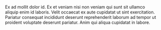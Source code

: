 

Ex ad mollit dolor id. Ex et veniam nisi non veniam qui sunt sit ullamco aliquip enim id laboris. Velit occaecat ex aute cupidatat ut sint exercitation. Pariatur consequat incididunt deserunt reprehenderit laborum ad tempor ut proident voluptate deserunt pariatur. Anim qui aliqua cupidatat in labore.